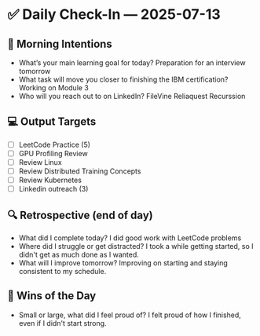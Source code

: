 # ✅ Daily Check-In — 2025-07-13

## 📌 Morning Intentions
- What’s your main learning goal for today?
  Preparation for an interview tomorrow
- What task will move you closer to finishing the IBM certification?
  Working on Module 3
- Who will you reach out to on LinkedIn?
  FileVine
  Reliaquest
  Recurssion

## 💻 Output Targets
- [ ] LeetCode Practice (5)
- [ ] GPU Profiling Review
- [ ] Review Linux
- [ ] Review Distributed Training Concepts
- [ ] Review Kubernetes
- [ ] Linkedin outreach (3)

## 🔍 Retrospective (end of day)
- What did I complete today?
I did good work with LeetCode problems
- Where did I struggle or get distracted?
I took a while getting started, so I didn't get as much done as I wanted.
- What will I improve tomorrow?
Improving on starting and staying consistent to my schedule.

## 🙌 Wins of the Day
- Small or large, what did I feel proud of?
I felt proud of how I finished, even if I didn't start strong.
